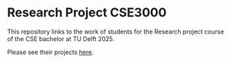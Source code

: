 # Research Project CSE3000

This repository links to the work of students for the Research project course of the CSE bachelor at TU Delft 2025.

Please see their projects [here](https://cse3000-research-project.github.io/).
